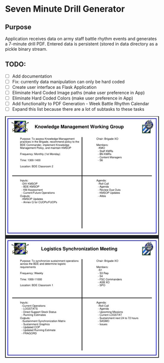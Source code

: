 # Seven Minute Drill Generator
## Purpose
Application receives data on army  staff battle rhythm events and generates a 7-minute drill PDF.  Entered data is persistent (stored in data directory as a pickle binary stream.

## TODO:
- [ ] Add documentation
- [ ] Fix: currently data manipulation can only be hard coded
- [ ] Create user interface as Flask Application
- [ ] Eliminate Hard Coded Image paths (make user preference in App)
- [ ] Eliminate Hard Coded Colors (make user preference in App)
- [ ] Add functionality to PDF Generation - Week Battle Rhythm Calendar
- [ ] Expand this list because there are a lot of subtasks to these tasks

![Screenshot](images/screenshot.jpg)
